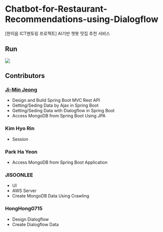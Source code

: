 # Chatbot-for-Restaurant-Recommendations-using-Dialogflow
[한이음 ICT멘토링 프로젝트] AI기반 챗봇 맛집 추천 서비스



Run
-----
<div>
  <img src="https://user-images.githubusercontent.com/46081831/104111499-be81b900-5325-11eb-9c40-e0064131165c.gif">
</div>


## Contributors
### [Ji-Min Jeong](https://github.com/jeomn/Chatbot-Recommend-Restaurant-using-Dialogflow)
* Design and Build Spring Boot MVC Rest API
* Getting/Seding Data by Ajax in Spring Boot
* Getting/Seding Data with Dialogflow in Spring Boot
* Access MongoDB from Spring Boot Using JPA

### Kim Hyo Rin
* Session

### Park Ha Yeon
* Access MongoDB from Spring Boot Application

### JISOONLEE
* UI
* AWS Server
* Create MongoDB Data Using Crawling

### HongHong0715
* Design Dialogflow
* Create Dialogflow Data
